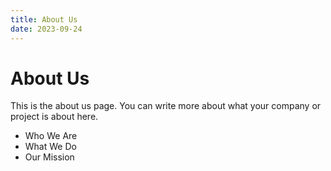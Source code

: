 ```yaml
---
title: About Us
date: 2023-09-24
---
```


# About Us

This is the about us page. You can write more about what your company or project is about here.

- Who We Are
- What We Do
- Our Mission
